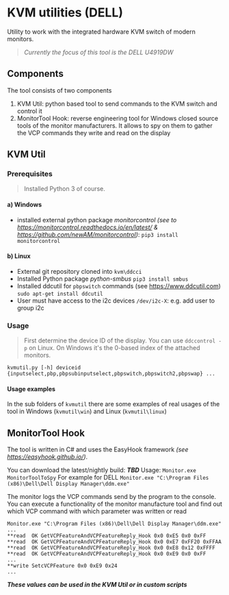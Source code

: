 # KVM utilities (DELL)
Utility to work with the integrated hardware KVM switch of modern monitors.
> *Currently the focus of this tool is the DELL U4919DW*

## Components
The tool consists of two components
1. KVM Util: python based tool to send commands to the KVM switch and control it
2. MonitorTool Hook: reverse engineering tool for Windows closed source tools of the monitor manufacturers. It allows to spy on them to gather the VCP commands they write and read on the display

## KVM Util
### Prerequisites
>  Installed Python 3 of course.
#### a) Windows
 - installed external python package *monitorcontrol*  *(see to https://monitorcontrol.readthedocs.io/en/latest/ & https://github.com/newAM/monitorcontrol)*:
`pip3 install monitorcontrol`

 #### b) Linux
 - External git repository cloned into `kvm\ddcci`
 - Installed Python package *python-smbus*  `pip3 install smbus`
 - Installed ddcutil for `pbpswitch` commands (see https://www.ddcutil.com)
 `sudo apt-get install ddcutil`
 - User must have access to the i2c devices `/dev/i2c-X`: e.g. add user to group i2c

### Usage
>  First determine the device ID of the display. You can use `ddccontrol -p` on Linux. On Windows it's the 0-based index of the attached monitors.
```
kvmutil.py [-h] deviceid {inputselect,pbp,pbpsubinputselect,pbpswitch,pbpswitch2,pbpswap} ...
```
#### Usage examples
In the sub folders of `kvmutil`  there are some examples of real usages of the tool in Windows (`kvmutil\win`) and Linux (`kvmutil\linux`) 

## MonitorTool Hook
The tool is written in C# and uses the EasyHook framework *(see https://easyhook.github.io/)*.

You can download the latest/nightly build: ***TBD***
Usage: `Monitor.exe MonitorToolToSpy`
For example for DELL `Monitor.exe "C:\Program Files (x86)\Dell\Dell Display Manager\ddm.exe"`

The monitor logs the VCP commands send by the program to the console. You can execute a functionality of the monitor manufacture tool and find out which VCP command with which parameter was written or read
```
Monitor.exe "C:\Program Files (x86)\Dell\Dell Display Manager\ddm.exe"
...
**read  OK GetVCPFeatureAndVCPFeatureReply_Hook 0x0 0xE5 0x0 0xFF
**read  OK GetVCPFeatureAndVCPFeatureReply_Hook 0x0 0xE7 0xFF20 0xFFAA
**read  OK GetVCPFeatureAndVCPFeatureReply_Hook 0x0 0xE8 0x12 0xFFFF
**read  OK GetVCPFeatureAndVCPFeatureReply_Hook 0x0 0xE9 0x0 0xFF
...
**write SetcVCPFeature 0x0 0xE9 0x24
...
```

***These values can be used in the KVM Util or in custom scripts***